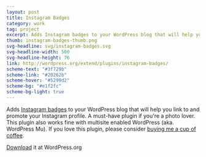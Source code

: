 ```yaml
---
layout: post
title: Instagram Badges
category: work
tag: project
excerpt: Adds Instagram badges to your WordPress blog that will help you link to and promote your Instagram profile.
thumb: instagram-badges-thumb.png
svg-headline: svg/instagram-badges.svg
svg-headline-width: 500
svg-headline-height: 76
link: http://wordpress.org/extend/plugins/instagram-badges/
scheme-text: "#3f729b"
scheme-link: "#20262b"
scheme-hover: "#5299d2"
scheme-bg: "#e1f2fc"
scheme-bg-light: true
---
```


<p>Adds <a href="http://blog.instagram.com/post/36222022872/introducing-instagram-badges">Instagram badges</a> to your WordPress blog that will help you link to and promote your Instagram profile. A must-have plugin if you're a photo lover. This plugin also works fine with multisite enabled WordPress (aka. WordPress Mu). If you love this plugin, please consider <a href="{{ '/donate/' | prepend: site.base }}">buying me a cup of coffee</a>.</p>

<p class=download><a href="http://wordpress.org/extend/plugins/instagram-badges/">Download</a> it at WordPress.org</p>
